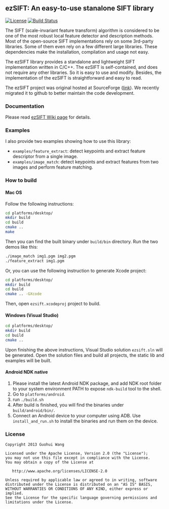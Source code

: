 ## ezSIFT: An easy-to-use stanalone SIFT library 

[![License][license-img]][license-url] [![Build Status](https://travis-ci.com/robertwgh/ezSIFT.svg?branch=master)](https://travis-ci.com/robertwgh/ezSIFT)

The SIFT (scale-invariant feature transform) algorithm is considered to be one of the most robust local feature detector and description methods. Most of the open-source SIFT implementations rely on some 3rd-party libraries. Some of them even rely on a few different large libraries. These dependencies make the installation, compilation and usage not easy.

The ezSIFT library provides a standalone and lightweight SIFT implementation written in C/C++. The ezSIFT is self-contained, and does not require any other libraries. So it is easy to use and modify. Besides, the implementation of the ezSIFT is straightforward and easy to read. 

The ezSIFT project was original hosted at SourceForge ([link](https://sourceforge.net/projects/ezsift)). We recently migrated it to github to better maintain the code development. 

### Documentation
Please read [ezSIFT Wiki page](https://github.com/robertwgh/ezSIFT/wiki) for details.

### Examples
I also provide two examples showing how to use this library:

* `examples/feature_extract`: detect keypoints and extract feature descriptor from a single image.
* `examples/image_match`: detect keypoints and extract features from two images and perform feature matching. 

### How to build
#### Mac OS
Follow the following instructions:
```Bash
cd platforms/desktop/
mkdir build
cd build
cmake ..
make
```
Then you can find the built binary under `build/bin` directory. Run the two demos like this:

```bash
./image_match img1.pgm img2.pgm
./feature_extract img1.pgm
```

Or, you can use the following instruction to generate Xcode project:
```Bash
cd platforms/desktop/
mkdir build
cd build
cmake .. -GXcode
```
Then, open `ezsift.xcodeproj` project to build.

#### Windows (Visual Studio)
```Bash
cd platforms/desktop/
mkdir build
cd build
cmake ..
```
Upon finishing the above instructions, Visual Studio solution `ezsift.sln` will be generated. Open the solution files and build all projects, the static lib and examples will be built. 

#### Android NDK native
1. Please install the latest Android NDK package, and add NDK root folder to your system environment PATH to expose `ndk-build` tool to the shell. 
2. Go to `platforms/android`.
3. run `./build.sh`
4. After build is finished, you will find the binaries under `build/android/bin/`.
5. Connect an Android device to your computer using ADB. Use `install_and_run.sh` to install the binaries and run them on the device.

### License

    Copyright 2013 Guohui Wang

    Licensed under the Apache License, Version 2.0 (the "License");
    you may not use this file except in compliance with the License.
    You may obtain a copy of the License at

       http://www.apache.org/licenses/LICENSE-2.0

    Unless required by applicable law or agreed to in writing, software
    distributed under the License is distributed on an "AS IS" BASIS,
    WITHOUT WARRANTIES OR CONDITIONS OF ANY KIND, either express or implied.
    See the License for the specific language governing permissions and
    limitations under the License.


[license-url]: https://github.com/robertwgh/ezSIFT/blob/master/LICENSE
[license-img]: https://img.shields.io/badge/License-Apache%202.0-blue.svg
